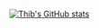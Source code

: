 [![Thib's GitHub stats](https://github-readme-stats.vercel.app/api?username=thib-s)](https://github.com/anuraghazra/github-readme-stats)
